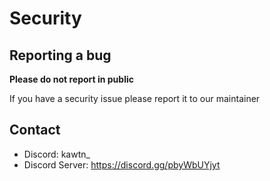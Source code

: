 # Security

## Reporting a bug

**Please do not report in public**

If you have a security issue please report it to our maintainer

## Contact

-   Discord: kawtn_
-   Discord Server: https://discord.gg/pbyWbUYjyt
